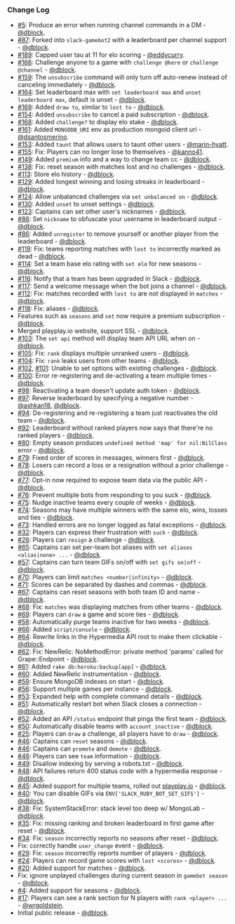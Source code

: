 ### Change Log

* [#5](https://github.com/dblock/slack-gamebot2/issues/5): Produce an error when running channel commands in a DM - [@dblock](https://github.com/dblock).
* [#87](https://github.com/dblock/slack-gamebot/issues/87): Forked into `slack-gamebot2` with a leaderboard per channel support - [@dblock](https://github.com/dblock).
* [#189](https://github.com/dblock/slack-gamebot/pull/189): Capped user tau at 11 for elo scoring - [@eddycurry](https://github.com/eddycurry).
* [#166](https://github.com/dblock/slack-gamebot/issues/166): Challenge anyone to a game with `challenge @here` or `challenge @channel` - [@dblock](https://github.com/dblock).
* [#159](https://github.com/dblock/slack-gamebot/issues/159): The `unsubscribe` command will only turn off auto-renew instead of canceling immediately - [@dblock](https://github.com/dblock).
* [#164](https://github.com/dblock/slack-gamebot/issues/163): Set leaderboard max with `set leaderboard max` and `unset leaderboard max`, default is unset - [@dblock](https://github.com/dblock).
* [#169](https://github.com/dblock/slack-gamebot/issues/169): Added `draw to`, similar to `lost to` - [@dblock](https://github.com/dblock).
* [#154](https://github.com/dblock/slack-gamebot/issues/154): Added `unsubscribe` to cancel a paid subscription - [@dblock](https://github.com/dblock).
* [#168](https://github.com/dblock/slack-gamebot/issues/168): Added `challenge?` to display elo stake - [@dblock](https://github.com/dblock).
* [#161](https://github.com/dblock/slack-gamebot/pull/161): Added `MONGODB_URI` env as production mongoid client uri - [@dsantosmerino](https://github.com/dsantosmerino).
* [#153](https://github.com/dblock/slack-gamebot/pull/153): Added `taunt` that allows users to taunt other users - [@marin-hyatt](https://github.com/marin-hyatt).
* [#155](https://github.com/dblock/slack-gamebot/issues/155): Fix: Players can no longer lose to themselves - [@kanno41](https://github.com/kanno41).
* [#149](https://github.com/dblock/slack-gamebot/issues/149): Added `premium` info and a way to change team cc - [@dblock](https://github.com/dblock).
* [#138](https://github.com/dblock/slack-gamebot/issues/138): Fix: reset season with matches lost and no challenges - [@dblock](https://github.com/dblock).
* [#113](https://github.com/dblock/slack-gamebot/issues/113): Store elo history - [@dblock](https://github.com/dblock).
* [#129](https://github.com/dblock/slack-gamebot/issues/129): Added longest winning and losing streaks in leaderboard - [@dblock](https://github.com/dblock).
* [#124](https://github.com/dblock/slack-gamebot/issues/124): Allow unbalanced challenges via `set unbalanced on` - [@dblock](https://github.com/dblock).
* [#130](https://github.com/dblock/slack-gamebot/issues/130): Added `unset` to unset settings - [@dblock](https://github.com/dblock).
* [#123](https://github.com/dblock/slack-gamebot/issues/123): Captains can set other user's nicknames - [@dblock](https://github.com/dblock).
* [#88](https://github.com/dblock/slack-gamebot/issues/88): Set `nickname` to obfuscate your username in leaderboard output - [@dblock](https://github.com/dblock).
* [#86](https://github.com/dblock/slack-gamebot/issues/86): Added `unregister` to remove yourself or another player from the leaderboard - [@dblock](https://github.com/dblock).
* [#119](https://github.com/dblock/slack-gamebot/issues/119): Fix: teams reporting matches with `lost to` incorrectly marked as dead - [@dblock](https://github.com/dblock).
* [#114](https://github.com/dblock/slack-gamebot/issues/114): Set a team base elo rating with `set elo` for new seasons - [@dblock](https://github.com/dblock).
* [#116](https://github.com/dblock/slack-gamebot/issues/116): Notify that a team has been upgraded in Slack - [@dblock](https://github.com/dblock).
* [#117](https://github.com/dblock/slack-gamebot/issues/117): Send a welcome message when the bot joins a channel - [@dblock](https://github.com/dblock).
* [#112](https://github.com/dblock/slack-gamebot/issues/112): Fix: matches recorded with `lost to` are not displayed in `matches` - [@dblock](https://github.com/dblock).
* [#118](https://github.com/dblock/slack-gamebot/issues/118): Fix: aliases - [@dblock](https://github.com/dblock).
* Features such as `seasons` and `set` now require a premium subscription - [@dblock](https://github.com/dblock).
* Merged playplay.io website, support SSL - [@dblock](https://github.com/dblock).
* [#103](https://github.com/dblock/slack-gamebot/issues/103): The `set api` method will display team API URL when on - [@dblock](https://github.com/dblock).
* [#105](https://github.com/dblock/slack-gamebot/issues/105): Fix: `rank` displays multiple unranked users - [@dblock](https://github.com/dblock).
* [#104](https://github.com/dblock/slack-gamebot/issues/104): Fix: `rank` leaks users from other teams - [@dblock](https://github.com/dblock).
* [#102](https://github.com/dblock/slack-gamebot/issues/102), [#101](https://github.com/dblock/slack-gamebot/issues/101): Unable to set options with existing challenges - [@dblock](https://github.com/dblock).
* [#100](https://github.com/dblock/slack-gamebot/issues/100): Error re-registering and de-activating a team multiple times - [@dblock](https://github.com/dblock).
* [#98](https://github.com/dblock/slack-gamebot/issues/98): Reactivating a team doesn't update auth token - [@dblock](https://github.com/dblock).
* [#97](https://github.com/dblock/slack-gamebot/pull/97): Reverse leaderboard by specifying a negative number - [@ashkan18](https://github.com/ashkan18), [@dblock](https://github.com/dblock).
* [#94](https://github.com/dblock/slack-gamebot/issues/94): De-registering and re-registering a team just reactivates the old team - [@dblock](https://github.com/dblock).
* [#92](https://github.com/dblock/slack-gamebot/issues/92): Leaderboard without ranked players now says that there're no ranked players - [@dblock](https://github.com/dblock).
* [#80](https://github.com/dblock/slack-gamebot/issues/80): Empty season produces `undefined method 'map' for nil:NilClass` error - [@dblock](https://github.com/dblock).
* [#79](https://github.com/dblock/slack-gamebot/issues/79): Fixed order of scores in messages, winners first - [@dblock](https://github.com/dblock).
* [#78](https://github.com/dblock/slack-gamebot/issues/78): Losers can record a loss or a resignation without a prior challenge - [@dblock](https://github.com/dblock).
* [#77](https://github.com/dblock/slack-gamebot/issues/77): Opt-in now required to expose team data via the public API - [@dblock](https://github.com/dblock).
* [#76](https://github.com/dblock/slack-gamebot/issues/76): Prevent multiple bots from responding to you suck - [@dblock](https://github.com/dblock).
* [#75](https://github.com/dblock/slack-gamebot/issues/75): Nudge inactive teams every couple of weeks - [@dblock](https://github.com/dblock).
* [#74](https://github.com/dblock/slack-gamebot/issues/74): Seasons may have multiple winners with the same elo, wins, losses and ties - [@dblock](https://github.com/dblock).
* [#73](https://github.com/dblock/slack-gamebot/issues/73): Handled errors are no longer logged as fatal exceptions - [@dblock](https://github.com/dblock).
* [#32](https://github.com/dblock/slack-gamebot/issues/32): Players can express their frustration with `suck` - [@dblock](https://github.com/dblock).
* [#26](https://github.com/dblock/slack-gamebot/issues/26): Players can `resign` a challenge - [@dblock](https://github.com/dblock).
* [#65](https://github.com/dblock/slack-gamebot/issues/65): Captains can set per-team bot aliases with `set aliases <alias|none> ...` - [@dblock](https://github.com/dblock).
* [#57](https://github.com/dblock/slack-gamebot/issues/57): Captains can turn team GIFs on/off with `set gifs on|off` - [@dblock](https://github.com/dblock).
* [#70](https://github.com/dblock/slack-gamebot/issues/70): Players can limit `matches <number|infinity>` - [@dblock](https://github.com/dblock).
* [#71](https://github.com/dblock/slack-gamebot/issues/71): Scores can be separated by dashes and commas - [@dblock](https://github.com/dblock).
* [#67](https://github.com/dblock/slack-gamebot/issues/67): Captains can reset seasons with both team ID and name - [@dblock](https://github.com/dblock).
* [#68](https://github.com/dblock/slack-gamebot/issues/68): Fix: `matches` was displaying matches from other teams - [@dblock](https://github.com/dblock).
* [#69](https://github.com/dblock/slack-gamebot/issues/69): Players can `draw` a game and score ties - [@dblock](https://github.com/dblock).
* [#58](https://github.com/dblock/slack-gamebot/issues/58): Automatically purge teams inactive for two weeks - [@dblock](https://github.com/dblock).
* [#66](https://github.com/dblock/slack-gamebot/issues/66): Added `script/console` - [@dblock](https://github.com/dblock).
* [#64](https://github.com/dblock/slack-gamebot/issues/64): Rewrite links in the Hypermedia API root to make them clickable - [@dblock](https://github.com/dblock).
* [#62](https://github.com/dblock/slack-gamebot/issues/62): Fix: NewRelic: NoMethodError: private method 'params' called for Grape::Endpoint - [@dblock](https://github.com/dblock).
* [#61](https://github.com/dblock/slack-gamebot/issues/61): Added `rake db:heroku:backup[app]` - [@dblock](https://github.com/dblock).
* [#60](https://github.com/dblock/slack-gamebot/issues/60): Added NewRelic instrumentation - [@dblock](https://github.com/dblock).
* [#59](https://github.com/dblock/slack-gamebot/issues/59): Ensure MongoDB indexes on start - [@dblock](https://github.com/dblock).
* [#56](https://github.com/dblock/slack-gamebot/issues/56): Support multiple games per instance - [@dblock](https://github.com/dblock).
* [#53](https://github.com/dblock/slack-gamebot/issues/53): Expanded help with complete command details - [@dblock](https://github.com/dblock).
* [#51](https://github.com/dblock/slack-gamebot/issues/51): Automatically restart bot when Slack closes a connection - [@dblock](https://github.com/dblock).
* [#52](https://github.com/dblock/slack-gamebot/issues/52): Added an API `/status` endpoint that pings the first team - [@dblock](https://github.com/dblock).
* [#50](https://github.com/dblock/slack-gamebot/issues/50): Automatically disable teams with `account_inactive` - [@dblock](https://github.com/dblock).
* [#25](https://github.com/dblock/slack-gamebot/issues/25): Players can `draw` a challenge, all players have to `draw` - [@dblock](https://github.com/dblock).
* [#46](https://github.com/dblock/slack-gamebot/issues/46): Captains can `reset` seasons - [@dblock](https://github.com/dblock).
* [#46](https://github.com/dblock/slack-gamebot/issues/46): Captains can `promote` and `demote` - [@dblock](https://github.com/dblock).
* [#46](https://github.com/dblock/slack-gamebot/issues/46): Players can see `team` information - [@dblock](https://github.com/dblock).
* [#49](https://github.com/dblock/slack-gamebot/issues/49): Disallow indexing by serving a robots.txt - [@dblock](https://github.com/dblock).
* [#48](https://github.com/dblock/slack-gamebot/issues/48): API failures return 400 status code with a hypermedia response - [@dblock](https://github.com/dblock).
* [#45](https://github.com/dblock/slack-gamebot/pull/45): Added support for multiple teams, rolled out [playplay.io](http://playplay.io) - [@dblock](https://github.com/dblock).
* [#40](https://github.com/dblock/slack-gamebot/issues/40): You can disable GIFs via `ENV['SLACK_RUBY_BOT_SET_GIFS']` - [@dblock](https://github.com/dblock).
* [#38](https://github.com/dblock/slack-gamebot/issues/38): Fix: SystemStackError: stack level too deep w/ MongoLab - [@dblock](https://github.com/dblock).
* [#35](https://github.com/dblock/slack-gamebot/issues/35): Fix: missing ranking and broken leaderboard in first game after reset - [@dblock](https://github.com/dblock).
* [#34](https://github.com/dblock/slack-gamebot/issues/34): Fix: `season` incorrectly reports no seasons after reset - [@dblock](https://github.com/dblock).
* Fix: correctly handle `user_change` event - [@dblock](https://github.com/dblock).
* [#29](https://github.com/dblock/slack-gamebot/issues/29): Fix: `season` incorrectly reports number of players - [@dblock](https://github.com/dblock).
* [#24](https://github.com/dblock/slack-gamebot/issues/24): Players can record game scores with `lost <scores>` - [@dblock](https://github.com/dblock).
* [#20](https://github.com/dblock/slack-gamebot/issues/20): Added support for matches - [@dblock](https://github.com/dblock).
* Fix: ignore unplayed challenges during current season in `gamebot season` - [@dblock](https://github.com/dblock).
* [#4](https://github.com/dblock/slack-gamebot/issues/4): Added support for seasons - [@dblock](https://github.com/dblock).
* [#17](https://github.com/dblock/slack-gamebot/pull/17): Players can see a rank section for N players with `rank <player> ...` - [@wrgoldstein](https://github.com/wrgoldstein).
* Initial public release - [@dblock](https://github.com/dblock).
